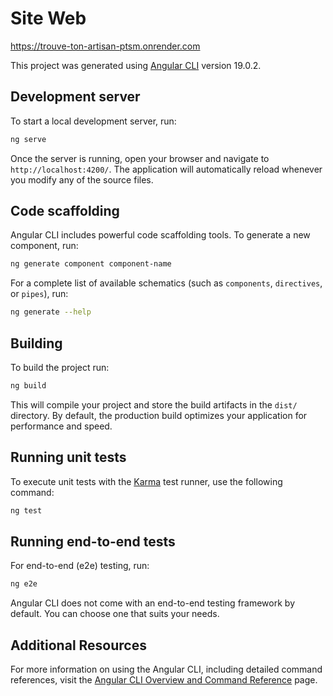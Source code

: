 # Site Web

https://trouve-ton-artisan-ptsm.onrender.com

This project was generated using [Angular CLI](https://github.com/angular/angular-cli) version 19.0.2.
## Development server
To start a local development server, run:
```bash
ng serve
```
Once the server is running, open your browser and navigate to `http://localhost:4200/`. The application will automatically reload whenever you modify any of the source files.
## Code scaffolding
Angular CLI includes powerful code scaffolding tools. To generate a new component, run:
```bash
ng generate component component-name
```
For a complete list of available schematics (such as `components`, `directives`, or `pipes`), run:
```bash
ng generate --help
```
## Building
To build the project run:
```bash
ng build
```
This will compile your project and store the build artifacts in the `dist/` directory. By default, the production build optimizes your application for performance and speed.
## Running unit tests
To execute unit tests with the [Karma](https://karma-runner.github.io) test runner, use the following command:
```bash
ng test
```
## Running end-to-end tests
For end-to-end (e2e) testing, run:
```bash
ng e2e
```
Angular CLI does not come with an end-to-end testing framework by default. You can choose one that suits your needs.
## Additional Resources
For more information on using the Angular CLI, including detailed command references, visit the [Angular CLI Overview and Command Reference](https://angular.dev/tools/cli) page.
